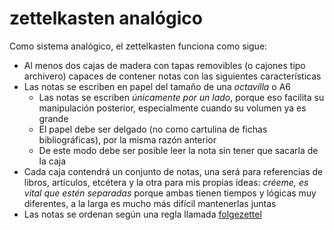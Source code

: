 # zettelkasten analógico

Como sistema analógico, el zettelkasten funciona como sigue:

* Al menos dos cajas de madera con tapas removibles (o cajones tipo archivero) capaces de contener notas con las siguientes características
* Las notas se escriben en papel del tamaño de una *octavilla* o A6
  * Las notas se escriben *únicamente por un lado*, porque eso facilita su manipulación posterior, especialmente cuando su volumen ya es grande
  * El papel debe ser delgado (no como cartulina de fichas bibliográficas), por la misma razón anterior
  * De este modo debe ser posible leer la nota sin tener que sacarla de la caja
* Cada caja contendrá un conjunto de notas, una será para referencias de libros, artículos, etcétera y la otra para mis propias ideas: *créeme, es vital que estén separadas* porque ambas tienen tiempos y lógicas muy diferentes, a la larga es mucho más difícil mantenerlas juntas
* Las notas se ordenan según una regla llamada [folgezettel](folgezettel.md)
